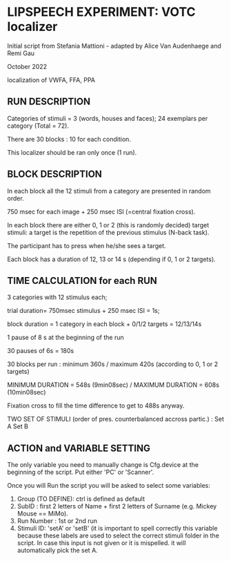 # LIPSPEECH EXPERIMENT: VOTC localizer

Initial script from Stefania Mattioni - adapted by Alice Van Audenhaege and Remi Gau

October 2022

localization of VWFA, FFA, PPA

## RUN DESCRIPTION

Categories of stimuli = 3 (words, houses and faces); 24 exemplars per category (Total = 72).

There are 30 blocks : 10 for each condition.

This localizer should be ran only once (1 run).

## BLOCK DESCRIPTION

In each block all the 12 stimuli from a category are presented in random order.

750 msec for each image + 250 msec ISI (=central fixation cross).

In each block there are either 0, 1 or 2 (this is randomly decided) target
stimuli: a target is the repetition of the previous stimulus (N-back task).

The participant has to press when he/she sees a target.

Each block has a duration of 12, 13 or 14 s (depending if 0, 1 or 2 targets).

## TIME CALCULATION for each RUN

3 categories with 12 stimulus each;

trial duration= 750msec stimulus + 250 msec ISI = 1s;

block duration = 1 category in each block + 0/1/2 targets = 12/13/14s

1 pause of 8 s at the beginning of the run

30 pauses of 6s = 180s

30 blocks per run : minimum 360s / maximum 420s (according to 0, 1 or 2 targets)

MINIMUM DURATION = 548s (9min08sec) / MAXIMUM DURATION = 608s (10min08sec)

Fixation cross to fill the time difference to get to 488s anyway.

TWO SET OF STIMULI (order of pres. counterbalanced accross partic.) : Set A Set
B

## ACTION and VARIABLE SETTING

The only variable you need to manually change is Cfg.device at the beginning of
the script. Put either 'PC' or 'Scanner'.

Once you will Run the script you will be asked to select some variables:

1. Group (TO DEFINE): ctrl is defined as default
2. SubID : first 2 letters of Name + first 2 letters of Surname (e.g. Mickey Mouse == MiMo).
3. Run Number : 1st or 2nd run
4. Stimuli ID: 'setA' or 'setB' (it is important to spell correctly this
   variable because these labels are used to select the correct stimuli folder
   in the script. In case this input is not given or it is mispelled. it will
   automatically pick the set A.
